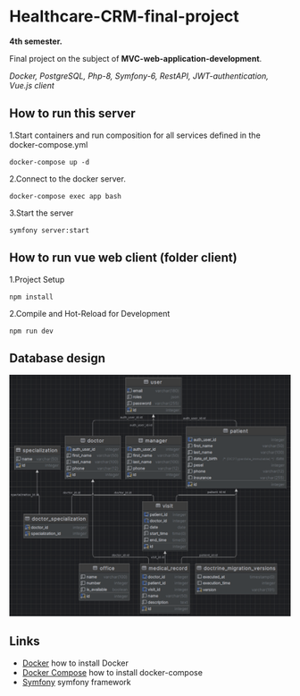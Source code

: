 # Healthcare-CRM-final-project
**4th semester.**

Final project on the subject of **MVC-web-application-development**.

<i>Docker, PostgreSQL, Php-8, Symfony-6, RestAPI, JWT-authentication, Vue.js client</i>


## How to run this server

1.Start containers and run composition for all services defined in the docker-compose.yml

    docker-compose up -d

2.Connect to the docker server.

    docker-compose exec app bash

3.Start the server

    symfony server:start


## How to run vue web client (folder client)

1.Project Setup

    npm install

2.Compile and Hot-Reload for Development

    npm run dev


## Database design
![Database design](https://raw.githubusercontent.com/gitEugeneL/Healthcare-CRM-final-project/main/presentation/dbDesign.png?token=GHSAT0AAAAAACAH5ZKHTCIJ7FWNDDFQQ4QWZEHKMIQ)


## Links

* [Docker](https://developer.fedoraproject.org/tools/docker/about.html) how to install Docker
* [Docker Compose](https://developer.fedoraproject.org/tools/docker/compose.html) how to install docker-compose
* [Symfony](https://symfony.com/) symfony framework

